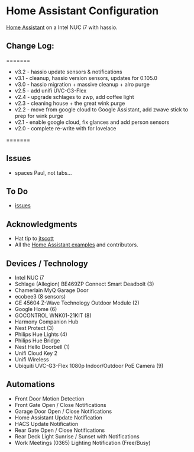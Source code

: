 
# Home Assistant Configuration
[Home Assistant](https://home-assistant.io/) on a Intel NUC i7 with hassio.

## Change Log:
=======
* v3.2 - hassio update sensors & notifications
* v3.1 - cleanup, hassio version sensors, updates for 0.105.0
* v3.0 - hassio migration + massive cleanup + alro purge
* v2.5 - add unifi UVC-G3-Flex
* v2.4 - upgrade schlages to zwp, add coffee light
* v2.3 - cleaning house + the great wink purge
* v2.2 - move from google cloud to Google Assistant, add zwave stick to prep for wink purge
* v2.1 - enable google cloud, fix glances and add person sensors
* v2.0 - complete re-write with for lovelace

=======

## Issues
* spaces Paul, not tabs...

## To Do
* [issues](https://github.com/itsgiff/hass-config/issues)
## Acknowledgments
* Hat tip to [jtscott](https://github.com/jtscott/hass-config)
* All the [Home Assistant examples](https://home-assistant.io/cookbook/) and contributors.

## Devices / Technology
- Intel NUC i7
- Schlage (Allegion) BE469ZP Connect Smart Deadbolt (3)
- Chamerlain MyQ Garage Door
- ecobee3 (8 sensors)
- GE 45604 Z-Wave Technology Outdoor Module (2)
- Google Home (6)
- GOCONTROL WNK01-21KIT (8)
- Harmony Companion Hub
- Nest Protect (3)
- Philips Hue Lights (4)
- Philips Hue Bridge
- Nest Hello Doorbell (1)
- Unifi Cloud Key 2
- Unifi Wireless
- Ubiquiti UVC-G3-Flex 1080p Indoor/Outdoor PoE Camera (9)

## Automations
- Front Door Motion Detection
- Front Gate Open / Close Notifications
- Garage Door Open / Close Notifications
- Home Assistant Update Notification
- HACS Update Notification
- Rear Gate Open / Close Notifications
- Rear Deck Light Sunrise / Sunset with Notifications
- Work Meetings (0365) Lighting Notification (Free/Busy)
